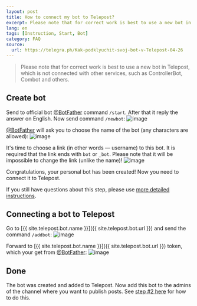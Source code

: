 ```yaml
---
layout: post
title: How to connect my bot to Telepost?
excerpt: Please note that for correct work is best to use a new bot in Telepost, which is not connected with other services, such as ControllerBot, Combot and others.
lang: en
tags: [Instruction, Start, Bot]
category: FAQ
source:
  url: https://telegra.ph/Kak-podklyuchit-svoj-bot-v-Telepost-04-26
---
```


> Please note that for correct work is best to use a new bot in Telepost, which is not connected with other services, such as ControllerBot, Combot and others.

## Create bot

Send to official bot [@BotFather](https://t.me/BotFather) command `/start`. After that it reply the answer on English. Now send command `/newbot`:
![image](https://user-images.githubusercontent.com/24430718/106514143-f2936880-64e4-11eb-8073-257146c5970b.png)

[@BotFather](https://t.me/BotFather) will ask you to choose the name of the bot (any characters are allowed):
![image](https://user-images.githubusercontent.com/24430718/106514319-253d6100-64e5-11eb-90a2-bdbee67ffb3e.png)

It's time to choose a link (in other words — username) to this bot. It is required that the link ends with `bot` or `_bot`. Please note that it will be impossible to change the link (unlike the name)!
![image](https://user-images.githubusercontent.com/24430718/106514485-59188680-64e5-11eb-966d-b98e2aa87a7f.png)

Congratulations, your personal bot has been created! Now you need to connect it to Telepost.

If you still have questions about this step, please use [more detailed instructions](https://www.hashtap.com/@obzorchik.plus/создаём-бота-в-telegram-rWNgL7Dvwd0v).

## Connecting a bot to Telepost

Go to [{{ site.telepost.bot.name }}]({{ site.telepost.bot.url }}) and send the command `/addbot`:
![image](https://user-images.githubusercontent.com/24430718/106514765-bc0a1d80-64e5-11eb-82e4-c33a541f3037.png)

Forward to [{{ site.telepost.bot.name }}]({{ site.telepost.bot.url }}) token, which your get from [@BotFather](https://t.me/BotFather):
![image](https://user-images.githubusercontent.com/24430718/106514986-0be8e480-64e6-11eb-98b9-b777d17896f1.png)

## Done

The bot was created and added to Telepost. Now add this bot to the admins of the channel where you want to publish posts. See [step #2 here](2019-04-26-getting-started.md) for how to do this.
